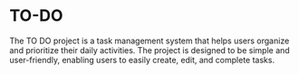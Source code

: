 # TO-DO
The TO DO project is a task management system that helps users organize and prioritize their daily activities. The project is designed to be simple and user-friendly, enabling users to easily create, edit, and complete tasks.
